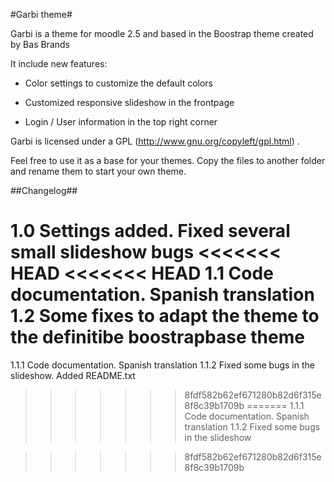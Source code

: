 #Garbi theme#

Garbi is a theme for moodle 2.5 and based in the Boostrap theme created by Bas Brands

It include new features:

- Color settings to customize the default colors

- Customized responsive slideshow in the frontpage

- Login / User information in the top right corner 



Garbi is licensed under a GPL (http://www.gnu.org/copyleft/gpl.html) .

Feel free to use it as a base for your themes. Copy the files to another folder and rename them to start your own theme. 



##Changelog##

1.0 Settings added. Fixed several small slideshow bugs
<<<<<<< HEAD
<<<<<<< HEAD
1.1 Code documentation. Spanish translation
1.2 Some fixes to adapt the theme to the definitibe boostrapbase theme
=======
1.1.1 Code documentation. Spanish translation
1.1.2 Fixed some bugs in the slideshow. Added README.txt

>>>>>>> 8fdf582b62ef671280b82d6f315e8f8c39b1709b
=======
1.1.1 Code documentation. Spanish translation
1.1.2 Fixed some bugs in the slideshow

>>>>>>> 8fdf582b62ef671280b82d6f315e8f8c39b1709b
